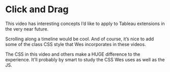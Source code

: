 # Click and Drag
This video has interesting concepts I’d like to apply to Tableau extensions in the very near future.

Scrolling along a timeline would be cool. And of course, it’s nice to add some of the class CSS style that Wes incorporates in these videos.

The CSS in this video and others make a HUGE difference to the experience. It'll probably by smart to study the CSS Wes uses as well as the JS.